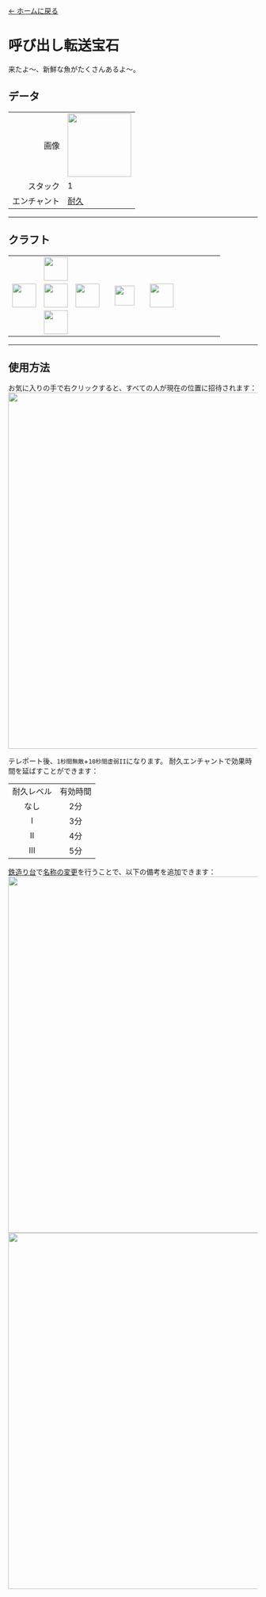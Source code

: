[← ホームに戻る](../)
# 呼び出し転送宝石
来たよ〜、新鮮な魚がたくさんあるよ〜。

## データ
<table>
    <tr><td align="end">画像</td><td><img src="https://i.imgur.com/4zxLVnc.png" width="128"/></td></tr>
    <tr><td align="end">スタック</td><td>1</td></tr>
    <tr><td align="end">エンチャント</td><td><a href="https://minecraft.fandom.com/ja/wiki/耐久">耐久</a></td></tr>
</table>

---

## クラフト
<table>
    <tr><td></td><td><img src="https://i.imgur.com/AarduJQ.png" width="48"/></td><td></td><td colspan="3"></td></tr>
    <tr><td><img src="https://i.imgur.com/AarduJQ.png" width="48"/></td><td><img src="https://i.imgur.com/OUdfDD0.png" width="48"/></td><td><img src="https://i.imgur.com/AarduJQ.png" width="48"/></td><td width="70" align="center"><img src="https://i.imgur.com/VE0KqIE.png" width="40"/></td><td><img src="https://i.imgur.com/4zxLVnc.png" width="48"/></td><td width="70"></td></tr>
    <tr><td></td><td><img src="https://i.imgur.com/AarduJQ.png" width="48"/></td><td></td><td colspan="3"></td></tr>
</table>

---

## 使用方法
お気に入りの手で右クリックすると、すべての人が現在の位置に招待されます：  
<img src="https://i.imgur.com/YmqMhfd.png" width="720"/><br>

テレポート後、`1秒間無敵`+`10秒間虚弱II`になります。
耐久エンチャントで効果時間を延ばすことができます：  

<table>
    <tr><td align="center">耐久レベル</td><td align="center">有効時間</td></tr>
    <tr><td align="center">なし</td><td align="center">2分</td></tr>
    <tr><td align="center">I</td><td align="center">3分</td></tr>
    <tr><td align="center">II</td><td align="center">4分</td></tr>
    <tr><td align="center">III</td><td align="center">5分</td></tr>
</table>

<a href="https://minecraft.fandom.com/ja/wiki/鉄砧">鉄造り台</a>で<a href="https://minecraft.fandom.com/ja/wiki/金床#名前の付け替え">名称の変更</a>を行うことで、以下の備考を追加できます：
<img src="https://i.imgur.com/AaLEzgA.png" width="720"/>  
<img src="https://i.imgur.com/aGnQraf.png" width="720"/>
